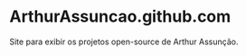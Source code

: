 ArthurAssuncao.github.com
=========================

Site para exibir os projetos open-source de Arthur Assunção.
